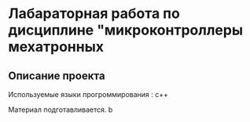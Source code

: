 # Лабараторная работа по дисциплине "микроконтроллеры мехатронных 
## Описание проекта 

 Используемые языки прогроммирования : с++

  Материал подготавливается.  b

  <!--- Comments 
 1)_ ctrl+ ё - для открытия терминала  
 2) Язык маркдаун - язак разметки 
 для создание прошивки нужен кросс компилятор 
 arm-none-eabi-g++^C
 arm- архитектура процсессора 
 none-отсутствие системы 
 g++- 
   arm
    git --version---система контроля версий 
    cmake --version--- система сборки
    make --version---
    arm-none-eabi-g++ --version
    cd-chanche directory
    cd 133/mk/1 ---для создания пар
    git config user.name "Болдин Дмитрий 133 "---  для созданяи репризитория.
     ---1)Папка  (ctrl+h для открытия скрытых папок- где есть репризиторйи)
      |
      |
      |
     add"+"-ик возле файла
      |
      |
      |  
      V   
     ---2)ИНдекс(stage)
      |
      |
      |
    commit
      |
      |
      | 
      V
     ---3)РЕпризиторий хранение стории папок 
    НУжно 2действ
       1) мы просим ситему и просим создать о том какие 
          

    
    

    
 3) >